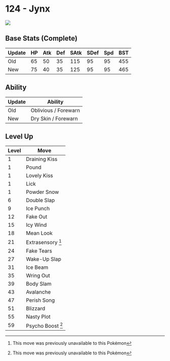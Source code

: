 # 124 - Jynx
![][124]

## Base Stats (Complete)

Update | HP | Atk | Def | SAtk | SDef | Spd | BST
---    | ---| --- | --- | ---  | ---  | --- | ---
Old    | 65 |  50 |  35 |  115  |  95  |  95  |  455
New    | 75 |  40 |  35 |  125  |  95  |  95  |  465

## Ability

Update | Ability
---    | ---
Old    | Oblivious / Forewarn
New    | Dry Skin / Forewarn

## Level Up

Level | Move
---   | ---
  1   | Draining Kiss
  1   | Pound
  1   | Lovely Kiss
  1   | Lick
  1   | Powder Snow
  6   | Double Slap
  9   | Ice Punch
 12   | Fake Out
 15   | Icy Wind
 18   | Mean Look
 21   | Extrasensory [^1]
 24   | Fake Tears
 27   | Wake-Up Slap
 31   | Ice Beam
 35   | Wring Out
 39   | Body Slam
 43   | Avalanche
 47   | Perish Song
 51   | Blizzard
 55   | Nasty Plot
 59   | Psycho Boost [^1]



[124]: ../img/pokemon/124.png

[^1]: This move was previously unavailable to this Pokémon